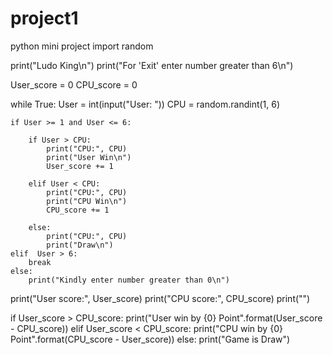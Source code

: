 # project1
python mini project
import random

print("Ludo King\n")
print("For 'Exit' enter number greater than 6\n")


User_score = 0
CPU_score = 0

while True:
    User = int(input("User: "))
    CPU = random.randint(1, 6)

    if User >= 1 and User <= 6:

        if User > CPU:
            print("CPU:", CPU)
            print("User Win\n")
            User_score += 1

        elif User < CPU:
            print("CPU:", CPU)
            print("CPU Win\n")
            CPU_score += 1

        else:
            print("CPU:", CPU)
            print("Draw\n")
    elif  User > 6:
        break
    else:
        print("Kindly enter number greater than 0\n")


print("User score:", User_score)
print("CPU score:", CPU_score)
print("")

if User_score > CPU_score:
    print("User win by {0} Point".format(User_score - CPU_score))
elif User_score < CPU_score:
    print("CPU win by {0} Point".format(CPU_score - User_score))
else:
    print("Game is Draw")
